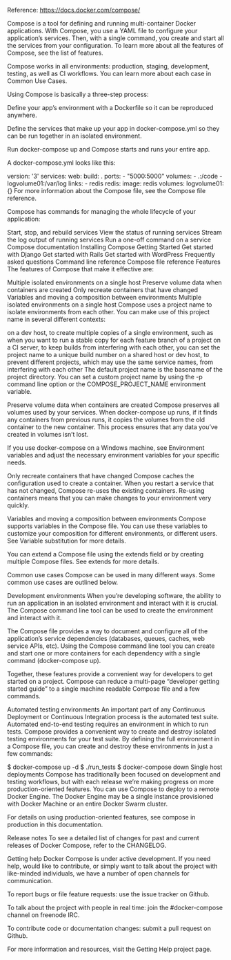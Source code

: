 Reference:
https://docs.docker.com/compose/

Compose is a tool for defining and running multi-container Docker applications. With Compose, you use a YAML file to configure your application’s services. Then, with a single command, you create and start all the services from your configuration. To learn more about all the features of Compose, see the list of features.

Compose works in all environments: production, staging, development, testing, as well as CI workflows. You can learn more about each case in Common Use Cases.

Using Compose is basically a three-step process:

Define your app’s environment with a Dockerfile so it can be reproduced anywhere.

Define the services that make up your app in docker-compose.yml so they can be run together in an isolated environment.

Run docker-compose up and Compose starts and runs your entire app.

A docker-compose.yml looks like this:

version: '3'
services:
  web:
    build: .
    ports:
    - "5000:5000"
    volumes:
    - .:/code
    - logvolume01:/var/log
    links:
    - redis
  redis:
    image: redis
volumes:
  logvolume01: {}
For more information about the Compose file, see the Compose file reference.

Compose has commands for managing the whole lifecycle of your application:

Start, stop, and rebuild services
View the status of running services
Stream the log output of running services
Run a one-off command on a service
Compose documentation
Installing Compose
Getting Started
Get started with Django
Get started with Rails
Get started with WordPress
Frequently asked questions
Command line reference
Compose file reference
Features
The features of Compose that make it effective are:

Multiple isolated environments on a single host
Preserve volume data when containers are created
Only recreate containers that have changed
Variables and moving a composition between environments
Multiple isolated environments on a single host
Compose uses a project name to isolate environments from each other. You can make use of this project name in several different contexts:

on a dev host, to create multiple copies of a single environment, such as when you want to run a stable copy for each feature branch of a project
on a CI server, to keep builds from interfering with each other, you can set the project name to a unique build number
on a shared host or dev host, to prevent different projects, which may use the same service names, from interfering with each other
The default project name is the basename of the project directory. You can set a custom project name by using the -p command line option or the COMPOSE_PROJECT_NAME environment variable.

Preserve volume data when containers are created
Compose preserves all volumes used by your services. When docker-compose up runs, if it finds any containers from previous runs, it copies the volumes from the old container to the new container. This process ensures that any data you’ve created in volumes isn’t lost.

If you use docker-compose on a Windows machine, see Environment variables and adjust the necessary environment variables for your specific needs.

Only recreate containers that have changed
Compose caches the configuration used to create a container. When you restart a service that has not changed, Compose re-uses the existing containers. Re-using containers means that you can make changes to your environment very quickly.

Variables and moving a composition between environments
Compose supports variables in the Compose file. You can use these variables to customize your composition for different environments, or different users. See Variable substitution for more details.

You can extend a Compose file using the extends field or by creating multiple Compose files. See extends for more details.

Common use cases
Compose can be used in many different ways. Some common use cases are outlined below.

Development environments
When you’re developing software, the ability to run an application in an isolated environment and interact with it is crucial. The Compose command line tool can be used to create the environment and interact with it.

The Compose file provides a way to document and configure all of the application’s service dependencies (databases, queues, caches, web service APIs, etc). Using the Compose command line tool you can create and start one or more containers for each dependency with a single command (docker-compose up).

Together, these features provide a convenient way for developers to get started on a project. Compose can reduce a multi-page “developer getting started guide” to a single machine readable Compose file and a few commands.

Automated testing environments
An important part of any Continuous Deployment or Continuous Integration process is the automated test suite. Automated end-to-end testing requires an environment in which to run tests. Compose provides a convenient way to create and destroy isolated testing environments for your test suite. By defining the full environment in a Compose file, you can create and destroy these environments in just a few commands:

$ docker-compose up -d
$ ./run_tests
$ docker-compose down
Single host deployments
Compose has traditionally been focused on development and testing workflows, but with each release we’re making progress on more production-oriented features. You can use Compose to deploy to a remote Docker Engine. The Docker Engine may be a single instance provisioned with Docker Machine or an entire Docker Swarm cluster.

For details on using production-oriented features, see compose in production in this documentation.

Release notes
To see a detailed list of changes for past and current releases of Docker Compose, refer to the CHANGELOG.

Getting help
Docker Compose is under active development. If you need help, would like to contribute, or simply want to talk about the project with like-minded individuals, we have a number of open channels for communication.

To report bugs or file feature requests: use the issue tracker on Github.

To talk about the project with people in real time: join the #docker-compose channel on freenode IRC.

To contribute code or documentation changes: submit a pull request on Github.

For more information and resources, visit the Getting Help project page.

